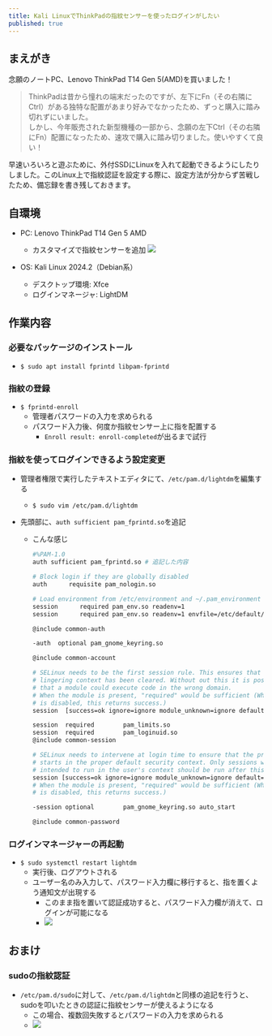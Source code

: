 ```yaml
---
title: Kali LinuxでThinkPadの指紋センサーを使ったログインがしたい
published: true
---
```


## まえがき
念願のノートPC、Lenovo ThinkPad T14 Gen 5(AMD)を買いました！

> ThinkPadは昔から憧れの端末だったのですが、左下にFn（その右隣にCtrl）がある独特な配置があまり好みでなかったため、ずっと購入に踏み切れずにいました。  
> しかし、今年販売された新型機種の一部から、念願の左下Ctrl（その右隣にFn）配置になったため、速攻で購入に踏み切りました。使いやすくて良い！

早速いろいろと遊ぶために、外付SSDにLinuxを入れて起動できるようにしたりしました。このLinux上で指紋認証を設定する際に、設定方法が分からず苦戦したため、備忘録を書き残しておきます。

## 自環境
- PC: Lenovo ThinkPad T14 Gen 5 AMD
    - カスタマイズで指紋センサーを追加
    ![](/blog/assets/images/IMG_20240615_190304268.jpg)
    
- OS: Kali Linux 2024.2（Debian系）
    - デスクトップ環境: Xfce
    - ログインマネージャ: LightDM

## 作業内容
### 必要なパッケージのインストール
- `$ sudo apt install fprintd libpam-fprintd`

### 指紋の登録
- `$ fprintd-enroll`
    - 管理者パスワードの入力を求められる
    - パスワード入力後、何度か指紋センサー上に指を配置する
        - `Enroll result: enroll-completed`が出るまで試行

### 指紋を使ってログインできるよう設定変更
- 管理者権限で実行したテキストエディタにて、`/etc/pam.d/lightdm`を編集する
    - `$ sudo vim /etc/pam.d/lightdm`

- 先頭部に、`auth sufficient pam_fprintd.so`を追記
    - こんな感じ
        ```sh
        #%PAM-1.0
        auth sufficient pam_fprintd.so # 追記した内容

        # Block login if they are globally disabled
        auth      requisite pam_nologin.so

        # Load environment from /etc/environment and ~/.pam_environment
        session      required pam_env.so readenv=1
        session      required pam_env.so readenv=1 envfile=/etc/default/locale

        @include common-auth

        -auth  optional pam_gnome_keyring.so

        @include common-account

        # SELinux needs to be the first session rule. This ensures that any
        # lingering context has been cleared. Without out this it is possible
        # that a module could execute code in the wrong domain.
        # When the module is present, "required" would be sufficient (When SELinux
        # is disabled, this returns success.)
        session  [success=ok ignore=ignore module_unknown=ignore default=bad] pam_selinux.so close

        session  required        pam_limits.so
        session  required        pam_loginuid.so
        @include common-session

        # SELinux needs to intervene at login time to ensure that the process
        # starts in the proper default security context. Only sessions which are
        # intended to run in the user's context should be run after this.
        session [success=ok ignore=ignore module_unknown=ignore default=bad] pam_selinux.so open
        # When the module is present, "required" would be sufficient (When SELinux
        # is disabled, this returns success.)

        -session optional        pam_gnome_keyring.so auto_start

        @include common-password
        ```

### ログインマネージャーの再起動
- `$ sudo systemctl restart lightdm`
    - 実行後、ログアウトされる
    - ユーザー名のみ入力して、パスワード入力欄に移行すると、指を置くよう通知文が出現する
        - このまま指を置いて認証成功すると、パスワード入力欄が消えて、ログインが可能になる
        - ![](/blog/assets/images/IMG_20240615_185302847.jpg)

## おまけ
### sudoの指紋認証
- `/etc/pam.d/sudo`に対して、`/etc/pam.d/lightdm`と同様の追記を行うと、sudoを叩いたときの認証に指紋センサーが使えるようになる
    - この場合、複数回失敗するとパスワードの入力を求められる
    - ![](/blog/assets/images/E1p5R1XV.png)